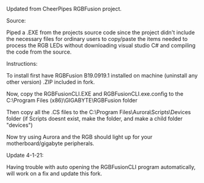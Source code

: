 Updated from CheerPipes RGBFusion project.

Source: 

Piped a .EXE from the projects source code since the project didn't include the necessary files for ordinary users to copy/paste the items needed to process the RGB LEDs without downloading visual studio C# and compiling the code from the source.


Instructions:


To install first have RGBFusion B19.0919.1 installed on machine (uninstall any other version) .ZIP included in fork.

Now, copy the RGBFusionCLI.EXE and RGBFusionCLI.exe.config to the C:\Program Files (x86)\GIGABYTE\RGBFusion folder

Then copy all the .CS files to the C:\Program Files\Aurora\Scripts\Devices folder (if Scripts doesnt exist, make the folder, and make a child folder "devices")


Now try using Aurora and the RGB should light up for your motherboard/gigabyte peripherals.


Update 4-1-21:

Having trouble with auto opening the RGBFusionCLI program automatically, will work on a fix and update this fork.
